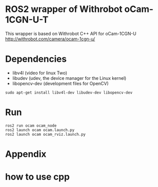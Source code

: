# ROS2 wrapper of Withrobot oCam-1CGN-U-T
This wrapper is based on Withrobot C++ API for oCam-1CGN-U
http://withrobot.com/camera/ocam-1cgn-u/

# Dependencies
- libv4l       (video for linux Two)
- libudev       (udev, the device manager for the Linux kernel)
- libopencv-dev (development files for OpenCV)

```
sudo apt-get install libv4l-dev libudev-dev libopencv-dev
```

# Run
```
ros2 run ocam ocam_node
ros2 launch ocam ocam.launch.py
ros2 launch ocam ocam_rviz.launch.py
```
# Appendix
# how to use cpp 
